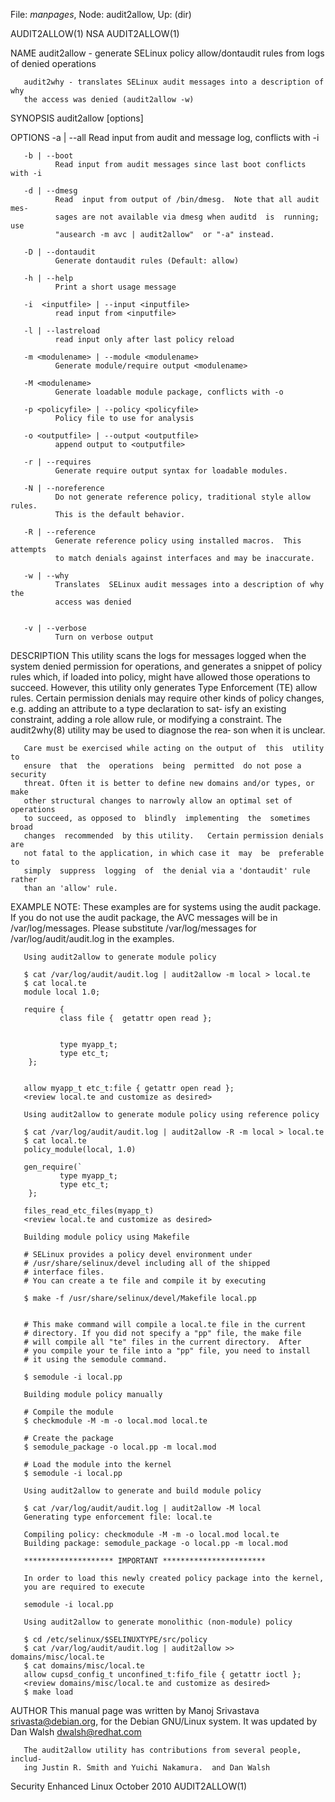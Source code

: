 File: *manpages*,  Node: audit2allow,  Up: (dir)

AUDIT2ALLOW(1)                        NSA                       AUDIT2ALLOW(1)



NAME
       audit2allow  -  generate SELinux policy allow/dontaudit rules from logs
       of denied operations

       audit2why - translates SELinux audit messages into a description of why
       the access was denied (audit2allow -w)


SYNOPSIS
       audit2allow [options]

OPTIONS
       -a | --all
              Read input from audit and message log, conflicts with -i

       -b | --boot
              Read input from audit messages since last boot conflicts with -i

       -d | --dmesg
              Read  input from output of /bin/dmesg.  Note that all audit mes‐
              sages are not available via dmesg when auditd  is  running;  use
              "ausearch -m avc | audit2allow"  or "-a" instead.

       -D | --dontaudit
              Generate dontaudit rules (Default: allow)

       -h | --help
              Print a short usage message

       -i  <inputfile> | --input <inputfile>
              read input from <inputfile>

       -l | --lastreload
              read input only after last policy reload

       -m <modulename> | --module <modulename>
              Generate module/require output <modulename>

       -M <modulename>
              Generate loadable module package, conflicts with -o

       -p <policyfile> | --policy <policyfile>
              Policy file to use for analysis

       -o <outputfile> | --output <outputfile>
              append output to <outputfile>

       -r | --requires
              Generate require output syntax for loadable modules.

       -N | --noreference
              Do not generate reference policy, traditional style allow rules.
              This is the default behavior.

       -R | --reference
              Generate reference policy using installed macros.  This attempts
              to match denials against interfaces and may be inaccurate.

       -w | --why
              Translates  SELinux audit messages into a description of why the
              access was denied


       -v | --verbose
              Turn on verbose output


DESCRIPTION
       This utility scans the logs for messages logged when the system  denied
       permission  for  operations,  and  generates  a snippet of policy rules
       which, if loaded into policy, might have allowed  those  operations  to
       succeed.  However,  this  utility  only generates Type Enforcement (TE)
       allow rules.  Certain permission denials may  require  other  kinds  of
       policy  changes, e.g. adding an attribute to a type declaration to sat‐
       isfy an existing constraint, adding a role allow rule, or  modifying  a
       constraint.   The audit2why(8) utility may be used to diagnose the rea‐
       son when it is unclear.

       Care must be exercised while acting on the output of  this  utility  to
       ensure  that  the  operations  being  permitted  do not pose a security
       threat. Often it is better to define new domains and/or types, or  make
       other structural changes to narrowly allow an optimal set of operations
       to succeed, as opposed to  blindly  implementing  the  sometimes  broad
       changes  recommended  by this utility.   Certain permission denials are
       not fatal to the application, in which case it  may  be  preferable  to
       simply  suppress  logging  of  the denial via a 'dontaudit' rule rather
       than an 'allow' rule.

EXAMPLE
       NOTE: These examples are for systems using the audit package. If you do
       not use the audit package, the AVC messages will be in /var/log/messages.
       Please substitute /var/log/messages for /var/log/audit/audit.log in the
       examples.

       Using audit2allow to generate module policy

       $ cat /var/log/audit/audit.log | audit2allow -m local > local.te
       $ cat local.te
       module local 1.0;

       require {
               class file {  getattr open read };


               type myapp_t;
               type etc_t;
        };


       allow myapp_t etc_t:file { getattr open read };
       <review local.te and customize as desired>

       Using audit2allow to generate module policy using reference policy

       $ cat /var/log/audit/audit.log | audit2allow -R -m local > local.te
       $ cat local.te
       policy_module(local, 1.0)

       gen_require(`
               type myapp_t;
               type etc_t;
        };

       files_read_etc_files(myapp_t)
       <review local.te and customize as desired>

       Building module policy using Makefile

       # SELinux provides a policy devel environment under
       # /usr/share/selinux/devel including all of the shipped
       # interface files.
       # You can create a te file and compile it by executing

       $ make -f /usr/share/selinux/devel/Makefile local.pp


       # This make command will compile a local.te file in the current
       # directory. If you did not specify a "pp" file, the make file
       # will compile all "te" files in the current directory.  After
       # you compile your te file into a "pp" file, you need to install
       # it using the semodule command.

       $ semodule -i local.pp

       Building module policy manually

       # Compile the module
       $ checkmodule -M -m -o local.mod local.te

       # Create the package
       $ semodule_package -o local.pp -m local.mod

       # Load the module into the kernel
       $ semodule -i local.pp

       Using audit2allow to generate and build module policy

       $ cat /var/log/audit/audit.log | audit2allow -M local
       Generating type enforcement file: local.te

       Compiling policy: checkmodule -M -m -o local.mod local.te
       Building package: semodule_package -o local.pp -m local.mod

       ******************** IMPORTANT ***********************

       In order to load this newly created policy package into the kernel,
       you are required to execute

       semodule -i local.pp

       Using audit2allow to generate monolithic (non-module) policy

       $ cd /etc/selinux/$SELINUXTYPE/src/policy
       $ cat /var/log/audit/audit.log | audit2allow >> domains/misc/local.te
       $ cat domains/misc/local.te
       allow cupsd_config_t unconfined_t:fifo_file { getattr ioctl };
       <review domains/misc/local.te and customize as desired>
       $ make load


AUTHOR
       This manual page was written by Manoj Srivastava <srivasta@debian.org>,
       for   the  Debian  GNU/Linux  system.  It  was  updated  by  Dan  Walsh
       <dwalsh@redhat.com>

       The audit2allow utility has contributions from several people,  includ‐
       ing Justin R. Smith and Yuichi Nakamura.  and Dan Walsh



Security Enhanced Linux          October 2010                   AUDIT2ALLOW(1)

